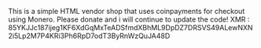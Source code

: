 This is a simple HTML vendor shop that uses coinpayments for checkout using Monero.
Please donate and i will continue to update the code! XMR : 85YKJJc187ijeg1KF6XdGqMxTeADSfmdXBhML9DpDZ7DRSVS49ALewNXN2i5Lp2M7P4KRi3Ph6RpD7odT3ByRnWzQuJA48D
